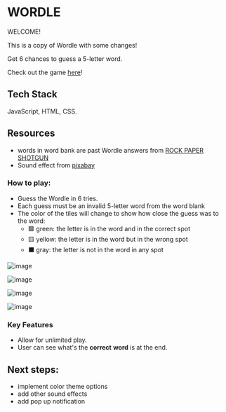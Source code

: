 # WORDLE
WELCOME! 

This is a copy of Wordle with some changes!

Get 6 chances to guess a 5-letter word.

Check out the game [here](https://michellejtan.github.io/wordle-project/)!
 
## Tech Stack
 JavaScript, HTML, CSS.

 ## Resources
- words in word bank are past Wordle answers from [ROCK PAPER SHOTGUN](https://www.rockpapershotgun.com/wordle-past-answers)
- Sound effect from [pixabay](https://pixabay.com/sound-effects/)

 ### How to play:
- Guess the Wordle in 6 tries.
- Each guess must be an invalid 5-letter word from the word blank
- The color of the tiles will change to show how close the guess was to the word:
    - 🟩 green: the letter is in the word and in the correct spot
    - 🟨 yellow: the letter is in the word but in the wrong spot
    - ⬛ gray: the letter is not in the word in any spot



![image](https://michellejtan.github.io/wordle-project/assets/images/Not%20enought%20letters.png)

![image](https://michellejtan.github.io/wordle-project/assets/images/not%20in%20list.png)

![image](https://michellejtan.github.io/wordle-project/assets/images/wining.png)

![image](https://michellejtan.github.io/wordle-project/assets/images/winning%20after%20all%20attempts.png)

### Key Features
- Allow for unlimited play.
- User can see what's the **correct** **word** is at the end.

## Next steps:
- implement color theme options
- add other sound effects
- add pop up notification